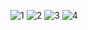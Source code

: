![1](https://user-images.githubusercontent.com/100129735/185925128-07ce44f4-fbb0-44a0-b145-aaadea70a32d.png)
![2](https://user-images.githubusercontent.com/100129735/185925133-73752361-f580-4f3e-a86a-dd981280ba1a.png)
![3](https://user-images.githubusercontent.com/100129735/185925140-de16555e-9c69-4ab8-b7e4-e6ec94ff139e.png)
![4](https://user-images.githubusercontent.com/100129735/185925143-409fcc13-dbe1-43d3-9e48-68b60936192d.png)
